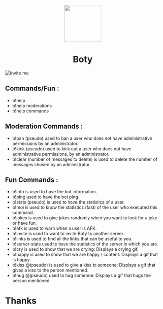 <div align="center">
  <img src="https://imgur.com/K4OQ2Eb.png" width="120"/>
  <h1>Boty</h1>
</div>

![Invite me](https://discord.com/oauth2/authorize?client_id=656884187151728671&permissions=1916267615&scope=bot)

## __**Commands/Fun**__ :
- b!help
- b!help moderations
- b!help commands
## __**Moderation Commands**__ :
- b!ban (pseudo)
	used to ban a user who does not have administrative permissions by an administrator.
- b!kick (pseudo)
	used to kick out a user who does not have administrative permissions, by an administrator.
- b!clear (number of messages to delete)
	is used to delete the number of messages chosen by an administrator.
## __**Fun Commands**__ :
- b!info
	is used to have the bot information.
- b!ping
	used to have the bot ping.
- b!stats (pseudo)
	is used to have the statistics of a user.
- b!moi
	is used to know the statistics (fast) of the user who executed this command.
- b!jokes
	is used to give jokes randomly when you want to look for a joke or have fun.
- b!afk
	is used to warn when a user is AFK.
- b!invite
	is used to want to invite Boty to another server.
- b!links
	is used to find all the links that can be useful to you.
- b!server-stats
	used to have the statistics of the server in which you are.
- b!cry
	is used to show that we are crying: Displays a crying gif.
- b!happy
	is used to show that we are happy / content: Displays a gif that is happy.
- b!kiss @(pseudo)
	is used to give a kiss to someone: Displays a gif that gives a kiss to the person mentioned.
- b!hug @(pseudo)
	used to hug someone: Displays a gif that hugs the person mentioned
# Thanks
